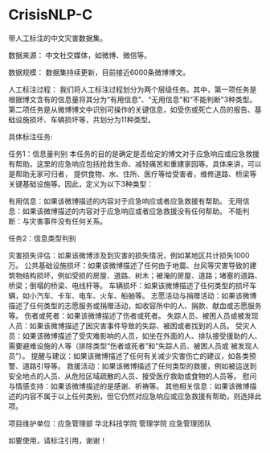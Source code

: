 # CrisisNLP-C
带人工标注的中文灾害数据集。

数据来源：
中文社交媒体，如微博、微信等。

数据规模：
数据集持续更新，目前接近6000条微博博文。

人工标注过程：
我们将人工标注过程划分为两个层级任务。其中，第一项任务是根据博文含有的信息量将其分为“有用信息”、“无用信息”和“不能判断”3种类型。
第二项任务是从微博博文中识别可操作的关键信息，如受伤或死亡人员的报告、基础设施损坏、车辆损坏等，共划分为11种类型。

具体标注任务:

任务1：信息量判别
本任务的目的是确定是否给定的博文对于应急响应或应急救援有帮助。这里的应急响应包括抢救生命、减轻痛苦和重建家园等。具体来讲，可以是帮助无家可归者，
提供食物、水、住所、医疗等给受害者，维修道路、桥梁等关键基础设施等。因此，定义为以下3种类型：

有用信息：如果该微博描述的内容对于应急响应或者应急救援有帮助。
无用信息：如果该微博描述的内容对于应急响应或者应急救援没有任何帮助。
不能判断：与灾害事件没有任何关系。

任务2：信息类型判别

灾害损失评估：如果该微博涉及到灾害的损失情况，例如某地区共计损失1000万。
公共基础设施损坏：如果该微博描述了任何由于地震、台风等灾害导致的建筑物结构损坏，例如受损的房屋、道路、树木；被淹的房屋、道路；堵塞的道路、
桥梁；倒塌的桥梁、电线杆等。
车辆损坏：如果该微博描述了任何类型的损坏车辆，如小汽车、卡车、电车、火车、船舶等。
志愿活动与捐赠活动：如果该微博描述了任何类型的志愿服务或捐赠活动，如收容所中的人、捐款、献血或志愿服务等。
伤者或死者：如果该微博描述了伤者或死者。
失踪人员、被困人员或被发现人员：如果该微博描述了因灾害事件导致的失踪、被困或者找到的人员。
受灾人员：如果该微博描述了受灾难影响的人员，如坐在外面的人、排队接受援助的人、需要避难设施的人等（排除类型“伤者或死者”和“失踪人员、被困人员或
被发现人员”）。
提醒与建议：如果该微博描述了任何有关减少灾害伤亡的建议，如各类预警、道路引导等。
救援活动：如果该微博描述了任何类型的救援，例如被运送到安全地点的人员、从危险区域疏散的人员、接受医疗救助或食物的人员等。
慰问与情感支持：如果该微博描述的是感谢、祈祷等。
其他相关信息：如果该微博描述的内容不属于以上任何类别，但它仍然对应急响应或应急救援有帮助，则选择此项。


项目维护单位：应急管理部 华北科技学院 管理学院  应急管理团队

如要使用，请标注引用，谢谢！

